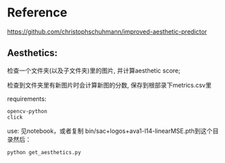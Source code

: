 # Reference
https://github.com/christophschuhmann/improved-aesthetic-predictor

## Aesthetics:
检查一个文件夹(以及子文件夹)里的图片, 并计算aesthetic score;

检查到文件夹里有新图片时会计算新图的分数, 保存到根部录下metrics.csv里

requirements:
```
opencv-python
click
```

use: 
见notebook，或者复制 bin/sac+logos+ava1-l14-linearMSE.pth到这个目录然后：
```bash
python get_aesthetics.py
```
